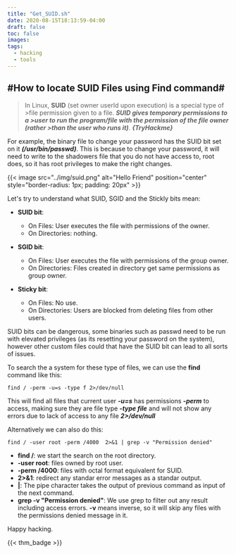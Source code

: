 ```yaml
---
title: "Get_SUID.sh"
date: 2020-08-15T18:13:59-04:00
draft: false
toc: false
images:
tags:
  - hacking
  - tools
---
```


#How to locate SUID Files using Find command#
--------------------------------------


>In Linux, **SUID** (set owner userId upon execution) is  a special type of >file permission given to a file. **_SUID gives temporary  permissions to a >user to run the program/file with the permission of  the file owner (rather >than the user who runs it)_**. **_{TryHackme}_**

For example,  the binary file to change your password has the SUID bit set on it  **_(/usr/bin/passwd)_**. This is because to change your password, it will need  to write to the shadowers file that you do not have access to, root  does, so it has root privileges to make the right changes.

{{< image src="../img/suid.png" alt="Hello Friend" position="center" style="border-radius: 1px; padding: 20px" >}}


Let's try to understand what SUID, SGID and the Stickly bits mean:

* __SUID bit__: 
  * On Files: User executes the file with permissions of the owner.
  * On Directories: nothing.

* __SGID bit__:
  * On Files: User executes the file with permissions of the group owner.
  * On Directories: Files created in directory get same permissions as group owner.

* __Sticky bit__:
  * On Files: No use.
  * On Directories: Users are blocked from deleting files from other users.


SUID  bits can be dangerous, some binaries such as passwd need to be run with elevated privileges (as its resetting your password on the system), however other custom files could that have the SUID bit can lead to all  sorts of issues.


To search the a system for these type of files, we can use the **find** command like this: 

```shell
find / -perm -u=s -type f 2>/dev/null
```

This will find all files that current user _**-u=s**_ has permissions _**-perm**_ to access, making sure they are file type _**-type file**_ and will not show any errors due to lack of access to any file _**2>/dev/null**_

Alternatively we can also do this:

```shell
find / -user root -perm /4000  2>&1 | grep -v "Permission denied"
```

* **find /**: we start the search on the root directory.
* **-user root**: files owned by root user.
* **-perm /4000**: files with octal format equivalent for SUID.
* **2>&1**: redirect any standar error messages as a standar output.
* **|**: The pipe character takes the output of previous command as input of the next command.
* **grep -v "Permission denied"**: We use grep to filter out any result including access errors. **-v** means inverse, so it will skip any files with the permissions denied message in it.


Happy hacking.

{{< thm_badge >}}
